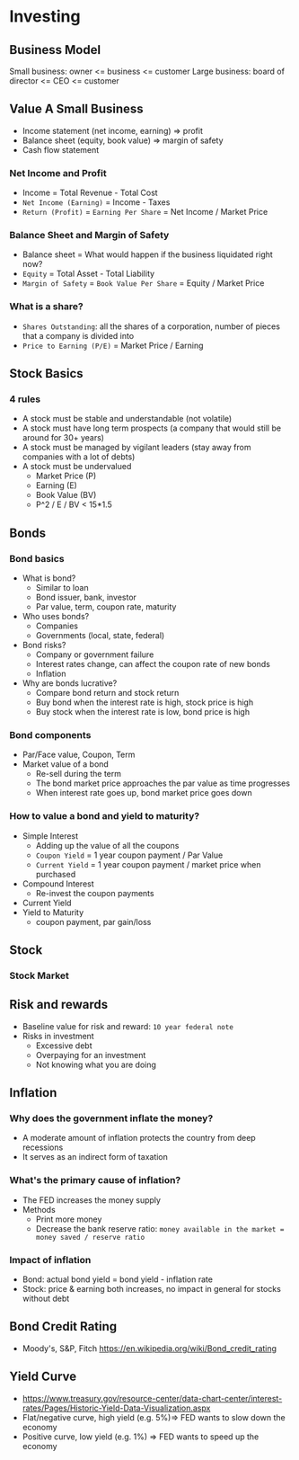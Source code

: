 # Investing

## Business Model
Small business: owner <= business <= customer
Large business: board of director <= CEO <= customer

## Value A Small Business
* Income statement (net income, earning) => profit
* Balance sheet (equity, book value) => margin of safety
* Cash flow statement

### Net Income and Profit
* Income = Total Revenue - Total Cost
* `Net Income (Earning)` = Income - Taxes
* `Return (Profit)` = `Earning Per Share` =  Net Income / Market Price

### Balance Sheet and Margin of Safety
* Balance sheet = What would happen if the business liquidated right now?
* `Equity` = Total Asset - Total Liability
* `Margin of Safety` = `Book Value Per Share` = Equity / Market Price

### What is a share?
* `Shares Outstanding`: all the shares of a corporation, number of pieces that a company is divided into
* `Price to Earning (P/E)` = Market Price / Earning

## Stock Basics
### 4 rules
* A stock must be stable and understandable (not volatile)
* A stock must have long term prospects (a company that would still be around for 30+ years)
* A stock must be managed by vigilant leaders (stay away from companies with a lot of debts)
* A stock must be undervalued
  * Market Price (P)
  * Earning (E)
  * Book Value (BV)
  * P^2 / E / BV < 15*1.5

## Bonds
### Bond basics
* What is bond?
  * Similar to loan
  * Bond issuer, bank, investor
  * Par value, term, coupon rate, maturity
* Who uses bonds?
  * Companies
  * Governments (local, state, federal)
* Bond risks?
  * Company or government failure
  * Interest rates change, can affect the coupon rate of new bonds
  * Inflation
* Why are bonds lucrative?
  * Compare bond return and stock return
  * Buy bond when the interest rate is high, stock price is high
  * Buy stock when the interest rate is low, bond price is high

### Bond components
* Par/Face value, Coupon, Term
* Market value of a bond
  * Re-sell during the term
  * The bond market price approaches the par value as time progresses
  * When interest rate goes up, bond market price goes down

### How to value a bond and yield to maturity?
* Simple Interest
  * Adding up the value of all the coupons
  * `Coupon Yield` = 1 year coupon payment / Par Value
  * `Current Yield` = 1 year coupon payment / market price when purchased
* Compound Interest
  * Re-invest the coupon payments
* Current Yield
* Yield to Maturity
  * coupon payment, par gain/loss


## Stock
### Stock Market

## Risk and rewards
* Baseline value for risk and reward: `10 year federal note`
* Risks in investment
  * Excessive debt
  * Overpaying for an investment
  * Not knowing what you are doing

## Inflation
### Why does the government inflate the money?
* A moderate amount of inflation protects the country from deep recessions
* It serves as an indirect form of taxation

### What's the primary cause of inflation?
* The FED increases the money supply
* Methods
  * Print more money
  * Decrease the bank reserve ratio:
    `money available in the market = money saved / reserve ratio`

### Impact of inflation
* Bond: actual bond yield = bond yield - inflation rate
* Stock: price & earning both increases, no impact in general for stocks without debt

## Bond Credit Rating
* Moody's, S&P, Fitch
https://en.wikipedia.org/wiki/Bond_credit_rating

## Yield Curve
* https://www.treasury.gov/resource-center/data-chart-center/interest-rates/Pages/Historic-Yield-Data-Visualization.aspx
* Flat/negative curve, high yield (e.g. 5%)=> FED wants to slow down the economy
* Positive curve, low yield (e.g. 1%) => FED wants to speed up the economy
